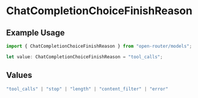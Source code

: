 # ChatCompletionChoiceFinishReason

## Example Usage

```typescript
import { ChatCompletionChoiceFinishReason } from "open-router/models";

let value: ChatCompletionChoiceFinishReason = "tool_calls";
```

## Values

```typescript
"tool_calls" | "stop" | "length" | "content_filter" | "error"
```